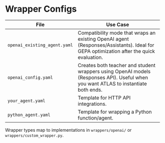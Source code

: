 # Wrapper Configs

| File | Use Case |
|------|----------|
| `openai_existing_agent.yaml` | Compatibility mode that wraps an existing OpenAI agent (Responses/Assistants). Ideal for GEPA optimization after the quick evaluation. |
| `openai_config.yaml` | Creates both teacher and student wrappers using OpenAI models (Responses API). Useful when you want ATLAS to instantiate both ends. |
| `your_agent.yaml` | Template for HTTP API integrations. |
| `python_agent.yaml` | Template for wrapping a Python function/agent. |

Wrapper types map to implementations in `wrappers/openai/` or `wrappers/custom_wrapper.py`.
